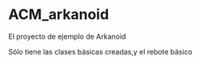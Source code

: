 # ACM_arkanoid
El proyecto de ejemplo de Arkanoid

Sólo tiene las clases básicas creadas,y el rebote básico
